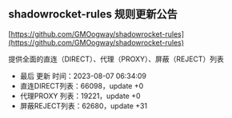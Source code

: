 ## shadowrocket-rules 规则更新公告

[https://github.com/GMOogway/shadowrocket-rules](https://github.com/GMOogway/shadowrocket-rules)

提供全面的直连（DIRECT）、代理（PROXY）、屏蔽（REJECT）列表
- 最后 更新 时间：2023-08-07 06:34:09
- 直连DIRECT列表：66098，update +0
- 代理PROXY 列表：19221，update +0
- 屏蔽REJECT列表：62680，update +31